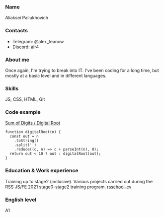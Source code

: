 ### Name

Aliaksei Paliukhovich

### Contacts

- Telegram: @alex_teanow
- Discord: alr4

### About me
Once again, I'm trying to break into IT. I've been coding for a long time, but mostly at a basic level and in different languages.

### Skills
JS, CSS, HTML, Git

### Code example
[Sum of Digits / Digital Root
](https://www.codewars.com/kata/541c8630095125aba6000c00/javascript)
```JS
function digitalRoot(n) {
  const out = n
    .toString()
    .split('')
    .reduce((c, n) => c + parseInt(n), 0);
  return out < 10 ? out : digitalRoot(out);
}
```

### Education & Work experience
Training up to stage2 (inclusive). Various projects carried out during the RSS JS/FE 2021 stage0-stage2 training program.
[rsschool-cv](https://github.com/alre4/rsschool-cv)

### English level
A1
